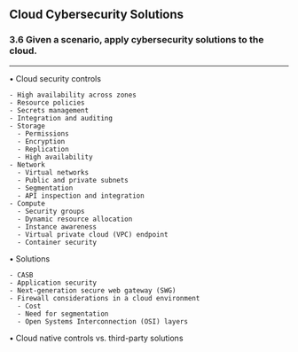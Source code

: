 ## Cloud Cybersecurity Solutions
### 3.6 Given a scenario, apply cybersecurity solutions to the cloud.
---
• Cloud security controls

    - High availability across zones 
    - Resource policies  
    - Secrets management  
    - Integration and auditing
    - Storage  
      - Permissions
      - Encryption  
      - Replication  
      - High availability
    - Network  
      - Virtual networks  
      - Public and private subnets  
      - Segmentation  
      - API inspection and integration
    - Compute  
      - Security groups  
      - Dynamic resource allocation 
      - Instance awareness  
      - Virtual private cloud (VPC) endpoint 
      - Container security

• Solutions

    - CASB  
    - Application security  
    - Next-generation secure web gateway (SWG)  
    - Firewall considerations in a cloud environment
      - Cost  
      - Need for segmentation 
      - Open Systems Interconnection (OSI) layers

• Cloud native controls vs. third-party solutions
